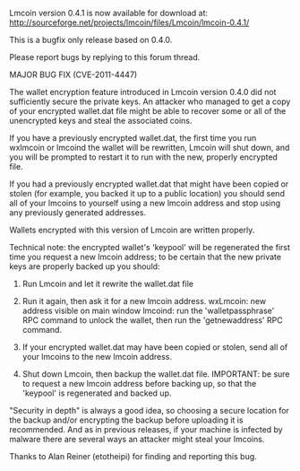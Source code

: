 Lmcoin version 0.4.1 is now available for download at:
http://sourceforge.net/projects/lmcoin/files/Lmcoin/lmcoin-0.4.1/

This is a bugfix only release based on 0.4.0.

Please report bugs by replying to this forum thread.

MAJOR BUG FIX  (CVE-2011-4447)

The wallet encryption feature introduced in Lmcoin version 0.4.0 did not sufficiently secure the private keys. An attacker who
managed to get a copy of your encrypted wallet.dat file might be able to recover some or all of the unencrypted keys and steal the
associated coins.

If you have a previously encrypted wallet.dat, the first time you run wxlmcoin or lmcoind the wallet will be rewritten, Lmcoin will
shut down, and you will be prompted to restart it to run with the new, properly encrypted file.

If you had a previously encrypted wallet.dat that might have been copied or stolen (for example, you backed it up to a public
location) you should send all of your lmcoins to yourself using a new lmcoin address and stop using any previously generated addresses.

Wallets encrypted with this version of Lmcoin are written properly.

Technical note: the encrypted wallet's 'keypool' will be regenerated the first time you request a new lmcoin address; to be certain that the
new private keys are properly backed up you should:

1. Run Lmcoin and let it rewrite the wallet.dat file

2. Run it again, then ask it for a new lmcoin address.
wxLmcoin: new address visible on main window
lmcoind: run the 'walletpassphrase' RPC command to unlock the wallet,  then run the 'getnewaddress' RPC command.

3. If your encrypted wallet.dat may have been copied or stolen, send all of your lmcoins to the new lmcoin address.

4. Shut down Lmcoin, then backup the wallet.dat file.
IMPORTANT: be sure to request a new lmcoin address before backing up, so that the 'keypool' is regenerated and backed up.

"Security in depth" is always a good idea, so choosing a secure location for the backup and/or encrypting the backup before uploading it is recommended. And as in previous releases, if your machine is infected by malware there are several ways an attacker might steal your lmcoins.

Thanks to Alan Reiner (etotheipi) for finding and reporting this bug.
